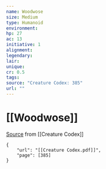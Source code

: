 ```yaml
---
name: Woodwose
size: Medium
type: Humanoid
environment: 
hp: 27
ac: 13
initiative: 1
alignment: 
legendary: 
lair: 
unique: 
cr: 0.5
tags: 
source: "Creature Codex: 385"
url: ""
---
```

# [[Woodwose]]

[Source](zotero://open-pdf/library/items/NTNKJRHG?page=385) from [[Creature Codex]]

```pdf
{
	"url": "[[Creature Codex.pdf]]",
	"page": [385]
}
```

